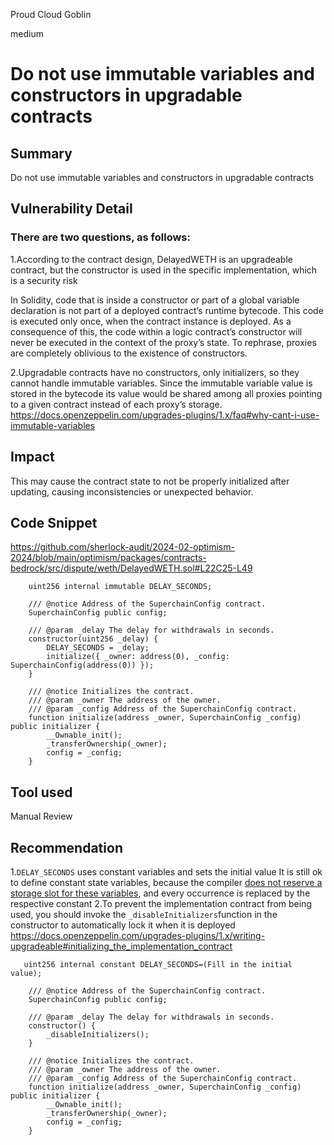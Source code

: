 Proud Cloud Goblin

medium

# Do not use immutable variables and constructors in upgradable contracts

## Summary
Do not use immutable variables and constructors in upgradable contracts
## Vulnerability Detail
### There are two questions, as follows:

1.According to the contract design, DelayedWETH is an upgradeable contract, but the constructor is used in the specific implementation, which is a security risk

  In Solidity, code that is inside a constructor or part of a global variable declaration is not part of a deployed contract’s runtime bytecode. This code is executed only once, when the contract instance is deployed. As a consequence of this, the code within a logic contract’s constructor will never be executed in the context of the proxy’s state. To rephrase, proxies are completely oblivious to the existence of constructors.

2.Upgradable contracts have no constructors, only initializers, so they cannot handle immutable variables.
  Since the immutable variable value is stored in the bytecode its value would be shared among all proxies pointing to a given contract instead of each proxy’s storage.
https://docs.openzeppelin.com/upgrades-plugins/1.x/faq#why-cant-i-use-immutable-variables
## Impact
This may cause the contract state to not be properly initialized after updating, causing inconsistencies or unexpected behavior.
## Code Snippet
https://github.com/sherlock-audit/2024-02-optimism-2024/blob/main/optimism/packages/contracts-bedrock/src/dispute/weth/DelayedWETH.sol#L22C25-L49

```solidity
    uint256 internal immutable DELAY_SECONDS;

    /// @notice Address of the SuperchainConfig contract.
    SuperchainConfig public config;

    /// @param _delay The delay for withdrawals in seconds.
    constructor(uint256 _delay) {
        DELAY_SECONDS = _delay;
        initialize({ _owner: address(0), _config: SuperchainConfig(address(0)) });
    }

    /// @notice Initializes the contract.
    /// @param _owner The address of the owner.
    /// @param _config Address of the SuperchainConfig contract.
    function initialize(address _owner, SuperchainConfig _config) public initializer {
        __Ownable_init();
        _transferOwnership(_owner);
        config = _config;
    }
```
## Tool used

Manual Review

## Recommendation
1.`DELAY_SECONDS` uses constant variables and sets the initial value
It is still ok to define constant state variables, because the compiler [does not reserve a storage slot for these variables](https://solidity.readthedocs.io/en/latest/contracts.html#constant-state-variables), and every occurrence is replaced by the respective constant
2.To prevent the implementation contract from being used, you should invoke the `_disableInitializers`function in the constructor to automatically lock it when it is deployed
https://docs.openzeppelin.com/upgrades-plugins/1.x/writing-upgradeable#initializing_the_implementation_contract
```solidity
   uint256 internal constant DELAY_SECONDS=(Fill in the initial value);

    /// @notice Address of the SuperchainConfig contract.
    SuperchainConfig public config;

    /// @param _delay The delay for withdrawals in seconds.
    constructor() {
        _disableInitializers();    
    }

    /// @notice Initializes the contract.
    /// @param _owner The address of the owner.
    /// @param _config Address of the SuperchainConfig contract.
    function initialize(address _owner, SuperchainConfig _config) public initializer {
        __Ownable_init();
        _transferOwnership(_owner);
        config = _config;
    }

```